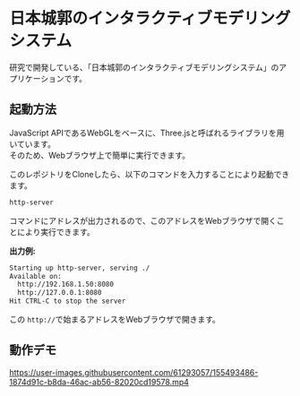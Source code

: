 # 日本城郭のインタラクティブモデリングシステム
研究で開発している、「日本城郭のインタラクティブモデリングシステム」のアプリケーションです。

## 起動方法
JavaScript APIであるWebGLをベースに、Three.jsと呼ばれるライブラリを用いています。  
そのため、Webブラウザ上で簡単に実行できます。

このレポジトリをCloneしたら、以下のコマンドを入力することにより起動できます。
```bash
http-server
```

コマンドにアドレスが出力されるので、このアドレスをWebブラウザで開くことにより実行できます。

**出力例:**
```bash
Starting up http-server, serving ./
Available on:
  http://192.168.1.50:8080
  http://127.0.0.1:8080
Hit CTRL-C to stop the server
```

この `http://`で始まるアドレスをWebブラウザで開きます。

## 動作デモ


https://user-images.githubusercontent.com/61293057/155493486-1874d91c-b8da-46ac-ab56-82020cd19578.mp4

